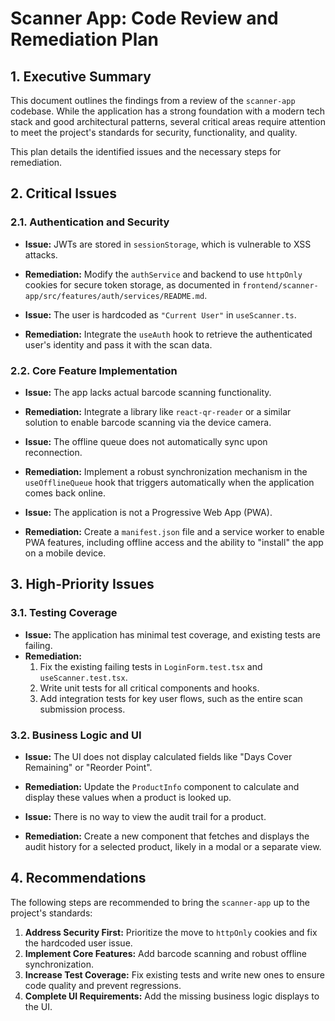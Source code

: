 # Scanner App: Code Review and Remediation Plan

## 1. Executive Summary

This document outlines the findings from a review of the `scanner-app` codebase. While the application has a strong foundation with a modern tech stack and good architectural patterns, several critical areas require attention to meet the project's standards for security, functionality, and quality.

This plan details the identified issues and the necessary steps for remediation.

## 2. Critical Issues

### 2.1. Authentication and Security

*   **Issue:** JWTs are stored in `sessionStorage`, which is vulnerable to XSS attacks.
*   **Remediation:** Modify the `authService` and backend to use `httpOnly` cookies for secure token storage, as documented in `frontend/scanner-app/src/features/auth/services/README.md`.

*   **Issue:** The user is hardcoded as `"Current User"` in `useScanner.ts`.
*   **Remediation:** Integrate the `useAuth` hook to retrieve the authenticated user's identity and pass it with the scan data.

### 2.2. Core Feature Implementation

*   **Issue:** The app lacks actual barcode scanning functionality.
*   **Remediation:** Integrate a library like `react-qr-reader` or a similar solution to enable barcode scanning via the device camera.

*   **Issue:** The offline queue does not automatically sync upon reconnection.
*   **Remediation:** Implement a robust synchronization mechanism in the `useOfflineQueue` hook that triggers automatically when the application comes back online.

*   **Issue:** The application is not a Progressive Web App (PWA).
*   **Remediation:** Create a `manifest.json` file and a service worker to enable PWA features, including offline access and the ability to "install" the app on a mobile device.

## 3. High-Priority Issues

### 3.1. Testing Coverage

*   **Issue:** The application has minimal test coverage, and existing tests are failing.
*   **Remediation:**
    1.  Fix the existing failing tests in `LoginForm.test.tsx` and `useScanner.test.tsx`.
    2.  Write unit tests for all critical components and hooks.
    3.  Add integration tests for key user flows, such as the entire scan submission process.

### 3.2. Business Logic and UI

*   **Issue:** The UI does not display calculated fields like "Days Cover Remaining" or "Reorder Point".
*   **Remediation:** Update the `ProductInfo` component to calculate and display these values when a product is looked up.

*   **Issue:** There is no way to view the audit trail for a product.
*   **Remediation:** Create a new component that fetches and displays the audit history for a selected product, likely in a modal or a separate view.

## 4. Recommendations

The following steps are recommended to bring the `scanner-app` up to the project's standards:

1.  **Address Security First:** Prioritize the move to `httpOnly` cookies and fix the hardcoded user issue.
2.  **Implement Core Features:** Add barcode scanning and robust offline synchronization.
3.  **Increase Test Coverage:** Fix existing tests and write new ones to ensure code quality and prevent regressions.
4.  **Complete UI Requirements:** Add the missing business logic displays to the UI.
